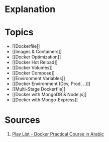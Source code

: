 # Explanation

# Topics
- [[Dockerfile]]
- [[Images & Containers]]
- [[Docker Optimization]]
- [[Docker Hot Reload]]
- [[Docker Volumes]]
- [[Docker Compose]]
- [[Environment Variables]]
- [[Docker Environment (Dev, Prod, ..)]]
- [[Multi-Stage Dockerfile]]
- [[Docker with MongoDB & Node.js]]
- [[Docker with Mongo-Express]]

# Sources
1. [Play List - Docker Practical Course in Arabic](https://youtube.com/playlist?list=PLzNfs-3kBUJnY7Cy1XovLaAkgfjim05RR&si=YU3yEMzkCoggExa5)

